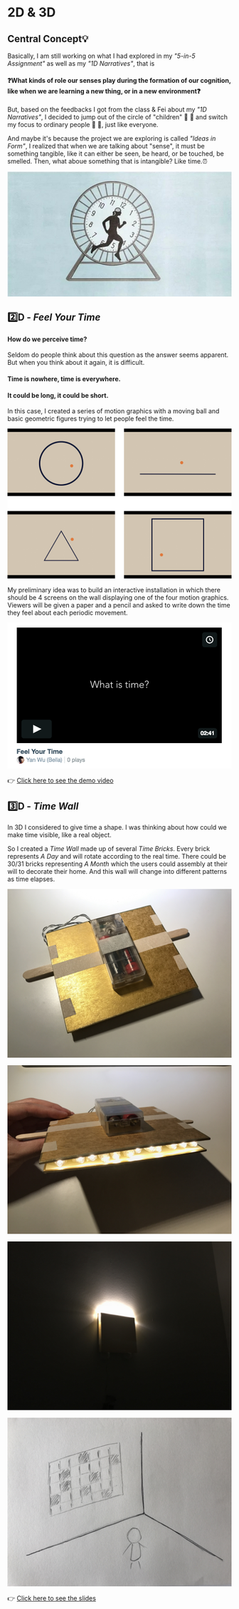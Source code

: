 # 2D & 3D
## Central Concept:bulb:

Basically, I am still working on what I had explored in my *"5-in-5 Assignment"* as well as my *"1D Narratives"*, that is

#### :question:What kinds of role our senses play during the formation of our cognition, like when we are learning a new thing, or in a new environment:question:

But, based on the feedbacks I got from the class & Fei about my *"1D Narratives"*, I decided to jump out of the circle of "children" :boy: :girl: and switch my focus to ordinary people :man: :woman:, just like everyone.

And maybe it's because the project we are exploring is called *"Ideas in Form"*, I realized that when we are talking about "sense", it must be something tangible, like it can either be seen, be heard, or be touched, be smelled. Then, what aboue something that is intangible? Like time.:alarm_clock:

![Img](pics/time.jpg)

## :two:D - *Feel Your Time* 

#### How do we perceive time?

Seldom do people think about this question as the answer seems apparent. But when you think about it again, it is difficult.

#### Time is nowhere, time is everywhere.

#### It could be long, it could be short.

In this case, I created a series of motion graphics with a moving ball and basic geometric figures trying to let people feel the time.

![Img](pics/4.jpg)

My preliminary idea was to build an interactive installation in which there should be 4 screens on the wall displaying one of the four motion graphics. Viewers will be given a paper and a pencil and asked to write down the time they feel about each periodic movement.

![Img](pics/video.png)

:point_right: [Click here to see the demo video](https://vimeo.com/234332936)

## :three:D - *Time Wall*

In 3D I considered to give time a shape. I was thinking about how could we make time visible, like a real object.

So I created a *Time Wall* made up of several *Time Bricks*. Every brick represents *A Day* and will rotate according to the real time. There could be 30/31 bricks representing *A Month* which the users could assembly at their will to decorate their home. And this wall will change into different patterns as time elapses.

![Img](pics/brick_1.jpg)

![Img](pics/brick_2.jpg)

![Img](pics/brick_light.jpg)

![Img](pics/wall_light.jpg)

:point_right: [Click here to see the slides](https://swipe.to/1940dv)
